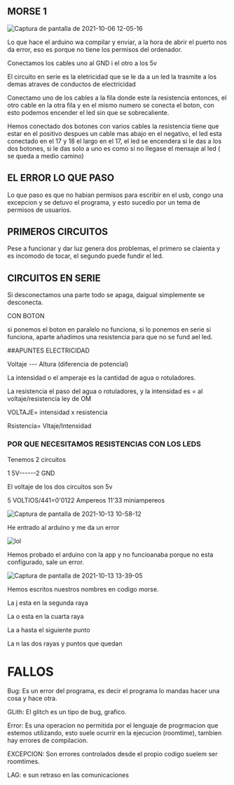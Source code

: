 ## MORSE 1


![Captura de pantalla de 2021-10-06 12-05-16](https://user-images.githubusercontent.com/90753279/136183115-55c765dd-009f-42ca-9f50-0aa42993b227.png)

Lo que hace el arduino wa compilar y enviar, a la hora de abrir el puerto nos da error, eso es porque no tiene los permisos del ordenador.

Conectamos los cables uno al GND i el otro a los 5v

El circuito en serie es la eletricidad que se le da a un led la trasmite a los demas atraves de conductos de electricidad

Conectamo uno de los cables a la fila donde este la resistencia entonces, el otro cable en la otra fila y en el mismo numero se conecta el boton, con esto podemos encender el led sin que se sobrecaliente.

Hemos conectado dos botones con varios cables la resistencia tiene que estar en el positivo despues un cable mas abajo en el negativo, el led esta conectado en el 17 y 18 el largo en el 17, el led se encendera si le das a los dos botones, si le das solo a uno es como si no llegase el mensaje al led ( se queda a medio camino)



## EL ERROR LO QUE PASO

Lo que paso es que no habian permisos para escribir en el usb, congo una excepcion y se detuvo el programa, y esto sucedio por un tema de permisos de usuarios.

## PRIMEROS CIRCUITOS

Pese a funcionar y dar luz genera dos problemas, el primero se claienta y es incomodo de tocar, el segundo puede fundir el led.

## CIRCUITOS EN SERIE

Si desconectamos una parte todo se apaga, daigual simplemente se desconecta.

CON BOTON

si ponemos el boton en paralelo no funciona, si lo ponemos en serie si funciona, aparte añadimos una resistencia para que no se fund ael led.

##APUNTES ELECTRICIDAD

Voltaje --- Altura    (diferencia de potencial)

La intensidad o el amperaje es la cantidad de agua o rotuladores.

La resistencia el paso del agua o rotuladores, y la intensidad es = al voltaje/resistencia ley de OM

VOLTAJE= intensidad x resistencia

Rsistencia= Vltaje/Intensidad

### POR QUE NECESITAMOS RESISTENCIAS CON LOS LEDS

Tenemos 2 circuitos

1 5V------2 GND

El voltaje de los dos circuitos son 5v

5 VOLTIOS/441=0'0122 Ampereos 11'33 miniampereos

![Captura de pantalla de 2021-10-13 10-58-12](https://user-images.githubusercontent.com/90753279/137101466-bf078db3-99d2-42b9-88e4-a33099f72677.png)

He entrado al arduino y me da un error

![lol](https://user-images.githubusercontent.com/90753279/137111649-c3de9333-392e-4f89-9fec-2daa99c80a1c.png)

Hemos probado el arduino con  la app y no funcioanaba porque no esta configurado, sale un error.

![Captura de pantalla de 2021-10-13 13-39-05](https://user-images.githubusercontent.com/90753279/137125752-c2abf9d5-c47c-4ed2-95e4-b9f28e50a1fe.png)


Hemos escritos nuestros nombres en codigo morse.

La j esta en la segunda raya

La o esta en la cuarta raya

La a hasta el siguiente punto

La n las dos rayas y puntos que quedan

# FALLOS

Bug: Es un error del programa, es decir el programa lo mandas hacer una cosa y hace otra.

GLith: El glitch es un tipo de bug, grafico.

Error: Es una operacion no permitida por el lenguaje de progrmacion que estemos utilizando, esto suele ocurrir en la ejecucion (roomtime), tambien hay errores de compilacion.

EXCEPCION: Son errores controlados desde el propio codigo suelem ser roomtimes.

LAG: e sun retraso en las comunicaciones














